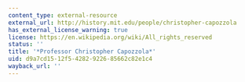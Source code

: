 ```yaml
---
content_type: external-resource
external_url: http://history.mit.edu/people/christopher-capozzola
has_external_license_warning: true
license: https://en.wikipedia.org/wiki/All_rights_reserved
status: ''
title: '*Professor Christopher Capozzola*'
uid: d9a7cd15-12f5-4282-9226-85662c82e1c4
wayback_url: ''
---
```

